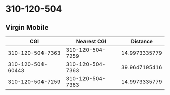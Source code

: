# 310-120-504
## Virgin Mobile


| CGI | Nearest CGI | Distance |
|-----|-------------|----------|
| 310-120-504-7363 | 310-120-504-7259 | 14.9973335779 |
| 310-120-504-60443 | 310-120-504-7363 | 39.9647195416 |
| 310-120-504-7259 | 310-120-504-7363 | 14.9973335779 |
